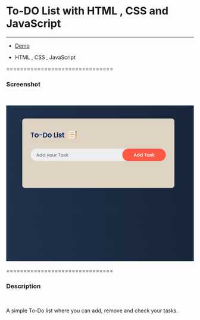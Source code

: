 # To-DO List with HTML , CSS and JavaScript

<hr>

- [Demo](https://alirezaheydari0713.github.io/To-Do-List/)

- HTML , CSS , JavaScript

===============================
### Screenshot
<br>

![Screenshot](assets/images/Screenshot%202024-08-20%20124418.png)

===============================
### Description 
<br>

A simple To-Do list where you can add, remove and check your tasks.